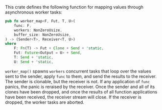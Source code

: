This crate defines the following function for mapping values through
asynchronous worker tasks:

```rust
pub fn worker_map<F, Fut, T, U>(
    func: F,
    workers: NonZeroUsize,
    buffer_size: NonZeroUsize,
) -> (Sender<T>, Receiver<T, U>)
where
    F: Fn(T) -> Fut + Clone + Send + 'static,
    Fut: Future<Output = U> + Send,
    T: Send + 'static,
    U: Send + 'static,
```

`worker_map()` spawns `workers` concurrent tasks that loop over the values sent
to the sender, apply `func` to them, and send the results to the receiver.  The
sender is clonable, but the receiver is not.  If any application of `func`
panics, the panic is reraised by the receiver.  Once the sender and all of its
clones have been dropped, and once the results of all function applications
have been received, the receiver stream will close.  If the receiver is
dropped, the worker tasks are aborted.
